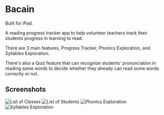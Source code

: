 # Bacain 

Built for iPad.

A reading progress tracker app to help volunteer teachers track their students progress in learning to read.

There are 3 main features, Progress Tracker, Phonics Exploration, and Syllables Exploration.

There's also a Quiz feature that can recognize students' pronunciation in reading some words to decide whether they already can read some words correctly or not.

## Screenshots

![List of Classes](https://i.ibb.co/7JyFQY3/IMG-0018.png)
![List of Students](https://i.ibb.co/K0JbrQ7/IMG-0019.png)
![Phonics Exploration](https://i.ibb.co/QHFJmfF/IMG-0020.png)
![Syllables Exploration](https://i.ibb.co/ZzW0gmF/IMG-0022.png)
